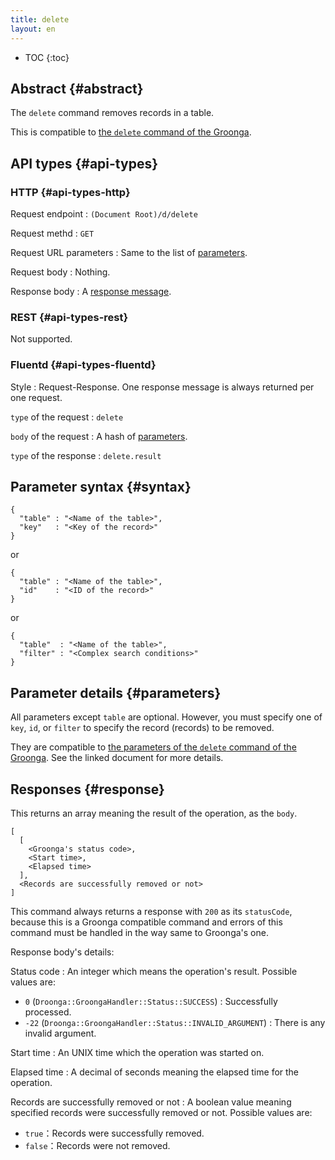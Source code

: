 ```yaml
---
title: delete
layout: en
---
```


* TOC
{:toc}

## Abstract {#abstract}

The `delete` command removes records in a table.

This is compatible to [the `delete` command of the Groonga](http://groonga.org/docs/reference/commands/delete.html).

## API types {#api-types}

### HTTP {#api-types-http}

Request endpoint
: `(Document Root)/d/delete`

Request methd
: `GET`

Request URL parameters
: Same to the list of [parameters](#parameters).

Request body
: Nothing.

Response body
: A [response message](#response).

### REST {#api-types-rest}

Not supported.

### Fluentd {#api-types-fluentd}

Style
: Request-Response. One response message is always returned per one request.

`type` of the request
: `delete`

`body` of the request
: A hash of [parameters](#parameters).

`type` of the response
: `delete.result`

## Parameter syntax {#syntax}

    {
      "table" : "<Name of the table>",
      "key"   : "<Key of the record>"
    }

or

    {
      "table" : "<Name of the table>",
      "id"    : "<ID of the record>"
    }

or

    {
      "table"  : "<Name of the table>",
      "filter" : "<Complex search conditions>"
    }

## Parameter details {#parameters}

All parameters except `table` are optional.
However, you must specify one of `key`, `id`, or `filter` to specify the record (records) to be removed.

They are compatible to [the parameters of the `delete` command of the Groonga](http://groonga.org/docs/reference/commands/delete.html#parameters). See the linked document for more details.

## Responses {#response}

This returns an array meaning the result of the operation, as the `body`.

    [
      [
        <Groonga's status code>,
        <Start time>,
        <Elapsed time>
      ],
      <Records are successfully removed or not>
    ]

This command always returns a response with `200` as its `statusCode`, because this is a Groonga compatible command and errors of this command must be handled in the way same to Groonga's one.

Response body's details:

Status code
: An integer which means the operation's result. Possible values are:
  
   * `0` (`Droonga::GroongaHandler::Status::SUCCESS`) : Successfully processed.
   * `-22` (`Droonga::GroongaHandler::Status::INVALID_ARGUMENT`) : There is any invalid argument.

Start time
: An UNIX time which the operation was started on.

Elapsed time
: A decimal of seconds meaning the elapsed time for the operation.

Records are successfully removed or not
: A boolean value meaning specified records were successfully removed or not. Possible values are:
  
   * `true`：Records were successfully removed.
   * `false`：Records were not removed.
